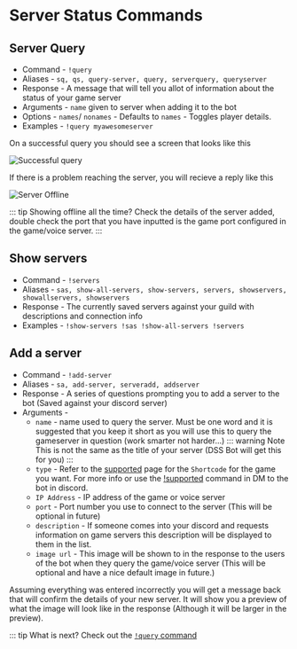 # Server Status Commands

## Server Query

- Command  - `!query`
- Aliases - `sq, qs, query-server, query, serverquery, queryserver`
- Response - A message that will tell you allot of information about the 
status of your game server
- Arguments - `name` given to server when adding it to the bot 
- Options - `names`/ `nonames`  - Defaults to `names` - Toggles player details.
- Examples - `!query myawesomeserver`

On a successful query you should see a screen that looks like this

![Successful query](/images/guide/servercommands/successful-with-names.png)

If there is a problem reaching the server, you will recieve a reply like this

![Server Offline](/images/guide/servercommands/server-offline.png)

::: tip Showing offline all the time?
Check the details of the server added, double check the port that you have inputted is the game 
port configured in the game/voice server.
:::

## Show servers

- Command - `!servers`
- Aliases - `sas, show-all-servers, show-servers, servers, showservers, showallservers, showservers`
- Response - The currently saved servers against your guild with descriptions and connection info
- Examples - `!show-servers !sas !show-all-servers !servers`

## Add a server

- Command - `!add-server`
- Aliases - `sa, add-server, serveradd, addserver`
- Response - A series of questions prompting you to add a server to the bot (Saved against your discord server)
- Arguments - 
    - `name` - name used to query the server. Must be one word and it is suggested that you keep it short as you 
    will use this to query the gameserver in question (work smarter not harder...)
    ::: warning Note
    This is not the same as the title of your server (DSS Bot will get this for you)
    :::
    - `type` - Refer to the [supported](/supported/) page for the `Shortcode` for the game you want.
    For more info or use the [!supported](/commands/general.html#supported) 
    command in DM to the bot in discord.
    - `IP Address` - IP address of the game or voice server
    - `port` - Port number you use to connect to the server (This will be optional in future)
    - `description` - If someone comes into your discord and requests information on game servers
    this description will be displayed to them in the list. 
    -  `image url` - This image will be shown to in the response to the users of the bot when
    they query the game/voice server (This will be optional and have a nice default image in future.)
    
    
Assuming everything was entered incorrectly you will get a message back that will confirm the details of your new server.
It will show you a preview of what the image will look like in the response (Although it will be larger in the preview).

::: tip What is next?
Check out the [`!query` command](/commands/serverstatus.html#server-query)


